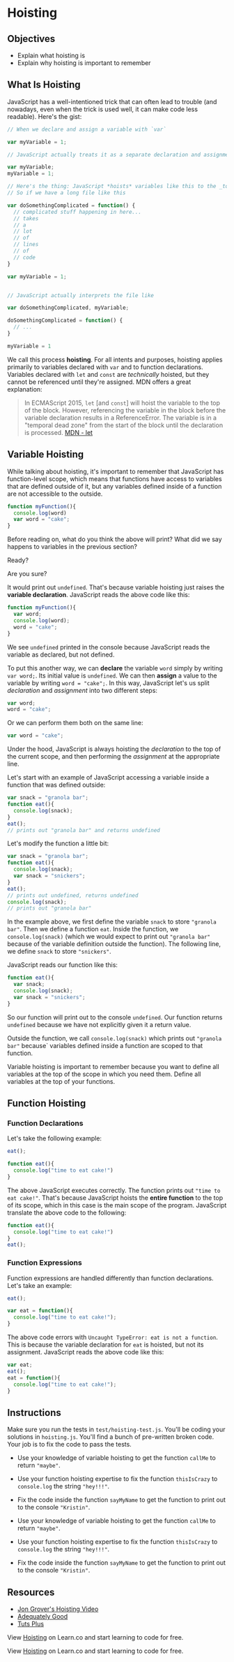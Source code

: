 # Hoisting

## Objectives
+ Explain what hoisting is
+ Explain why hoisting is important to remember

## What Is Hoisting

JavaScript has a well-intentioned trick that can often lead to trouble (and nowadays, even when the trick is used well, it can make code less readable). Here's the gist:

``` javascript
// When we declare and assign a variable with `var`

var myVariable = 1;

// JavaScript actually treats it as a separate declaration and assignment:

var myVariable;
myVariable = 1;

// Here's the thing: JavaScript *hoists* variables like this to the _top_ of the file.
// So if we have a long file like this

var doSomethingComplicated = function() {
  // complicated stuff happening in here...
  // takes
  // a
  // lot
  // of
  // lines
  // of
  // code
}

var myVariable = 1;


// JavaScript actually interprets the file like

var doSomethingComplicated, myVariable;

doSomethingComplicated = function() {
  // ...
}

myVariable = 1
```

We call this process **hoisting**. For all intents and purposes, hoisting applies primarily to variables declared with `var` and to function declarations. Variables declared with `let` and `const` are _technically_ hoisted, but they cannot be referenced until they're assigned. MDN offers a great explanation:

> In ECMAScript 2015, `let` [and `const`] will hoist the variable to the top of the block. However, referencing the variable in the block before the variable declaration results in a ReferenceError. The variable is in a "temporal dead zone" from the start of the block until the declaration is processed.
> [MDN - let](https://developer.mozilla.org/en-US/docs/Web/JavaScript/Reference/Statements/let#Temporal_dead_zone_and_errors_with_let)

## Variable Hoisting

While talking about hoisting, it's important to remember that JavaScript has function-level scope, which means that functions have access to variables that are defined outside of it, but any variables defined inside of a function are not accessible to the outside.

```js
function myFunction(){
  console.log(word)
  var word = "cake";
}
```

Before reading on, what do you think the above will print? What did we say happens to variables in the previous section?

Ready?

Are you sure?

It would print out `undefined`. That's because variable hoisting just raises the **variable declaration**. JavaScript reads the above code like this:

```js
function myFunction(){
  var word;
  console.log(word);
  word = "cake";
}
```

We see `undefined` printed in the console because JavaScript reads the variable as declared, but not defined.

To put this another way, we can **declare** the variable `word` simply by writing `var word;`. Its initial value is `undefined`. We can then **assign** a value to the variable by writing `word = "cake";`. In this way, JavaScript let's us split _declaration_ and _assignment_ into two different steps:

```js
var word;
word = "cake";
```

Or we can perform them both on the same line:

```js
var word = "cake";
```

Under the hood, JavaScript is always hoisting the _declaration_ to the top of the current scope, and then performing the _assignment_ at the appropriate line.

Let's start with an example of JavaScript accessing a variable inside a function that was defined outside:

```js
var snack = "granola bar";
function eat(){
  console.log(snack);
}
eat();
// prints out "granola bar" and returns undefined
```

Let's modify the function a little bit:
```js
var snack = "granola bar";
function eat(){
  console.log(snack);
  var snack = "snickers";
}
eat();
// prints out undefined, returns undefined
console.log(snack);
// prints out "granola bar"
```

In the example above, we first define the variable `snack` to store `"granola bar"`. Then we define a function `eat`. Inside the function, we `console.log(snack)` (which we would expect to print out `"granola bar"` because of the variable definition outside the function). The following line, we define `snack` to store `"snickers"`.

JavaScript reads our function like this:

```js
function eat(){
  var snack;
  console.log(snack);
  var snack = "snickers";
}
```

So our function will print out to the console `undefined`. Our function returns `undefined` because we have not explicitly given it a return value.

Outside the function, we call `console.log(snack)` which prints out `"granola bar"` because` variables defined inside a function are scoped to that function.

Variable hoisting is important to remember because you want to define all variables at the top of the scope in which you need them. Define all variables at the top of your functions.

## Function Hoisting

### Function Declarations

Let's take the following example:

```js
eat();

function eat(){
  console.log("time to eat cake!")
}
```

The above JavaScript executes correctly. The function prints out `"time to eat cake!"`. That's because JavaScript hoists the **entire function** to the top of its scope, which in this case is the main scope of the program. JavaScript translate the above code to the following:

```js
function eat(){
  console.log("time to eat cake!")
}
eat();
```

### Function Expressions
Function expressions are handled differently than function declarations. Let's take an example:

```js
eat();

var eat = function(){
  console.log("time to eat cake!");
}
```

The above code errors with `Uncaught TypeError: eat is not a function`. This is because the variable declaration for `eat` is hoisted, but not its assignment. JavaScript reads the above code like this:

```js
var eat;
eat();
eat = function(){
  console.log("time to eat cake!");
}
```

## Instructions

Make sure you run the tests in `test/hoisting-test.js`. You'll be coding your solutions in `hoisting.js`. You'll find a bunch of pre-written broken code. Your job is to fix the code to pass the tests.

+ Use your knowledge of variable hoisting to get the function `callMe` to return `"maybe"`.

+ Use your function hoisting expertise to fix the function `thisIsCrazy` to `console.log` the string `"hey!!!"`.

+ Fix the code inside the function `sayMyName` to get the function to print out to the console `"Kristin"`.


+ Use your knowledge of variable hoisting to get the function `callMe` to return `"maybe"`.

+ Use your function hoisting expertise to fix the function `thisIsCrazy` to `console.log` the string `"hey!!!"`.

+ Fix the code inside the function `sayMyName` to get the function to print out to the console `"Kristin"`.


## Resources

+ [Jon Grover's Hoisting Video](https://www.youtube.com/watch?v=nmlJIOnahBA&list=PLj148bJp5wiwI0291sD0vdXiwn1u6aQkc&index=3)
+ [Adequately Good](http://www.adequatelygood.com/JavaScript-Scoping-and-Hoisting.html)
+ [Tuts Plus](http://code.tutsplus.com/tutorials/javascript-hoisting-explained--net-15092)

<p data-visibility='hidden'>View <a href='https://learn.co/lessons/js-hoisting-readme' title='Hoisting'>Hoisting</a> on Learn.co and start learning to code for free.</p>

<p class='util--hide'>View <a href='https://learn.co/lessons/js-hoisting-readme'>Hoisting</a> on Learn.co and start learning to code for free.</p>
